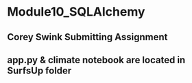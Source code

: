 # Module10_SQLAlchemy

## Corey Swink Submitting Assignment

## app.py & climate notebook are located in SurfsUp folder